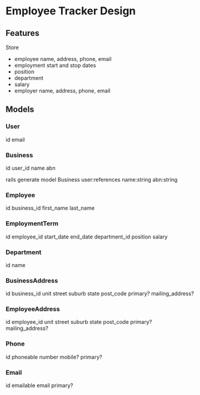 # Employee Tracker Design


## Features

Store
- employee name, address, phone, email
- employment start and stop dates
- position
- department
- salary
- employer name, address, phone, email

## Models

### User
id
email

### Business
id
user_id
name
abn

rails generate model Business user:references name:string abn:string

### Employee
id
business_id
first_name
last_name

### EmploymentTerm
id
employee_id
start_date
end_date
department_id
position
salary

### Department
id
name

### BusinessAddress
id
business_id
unit
street
suburb
state
post_code
primary?
mailing_address?

### EmployeeAddress
id
employee_id
unit
street
suburb
state
post_code
primary?
mailing_address?

### Phone
id
phoneable
number
mobile?
primary?

### Email
id
emailable
email
primary?